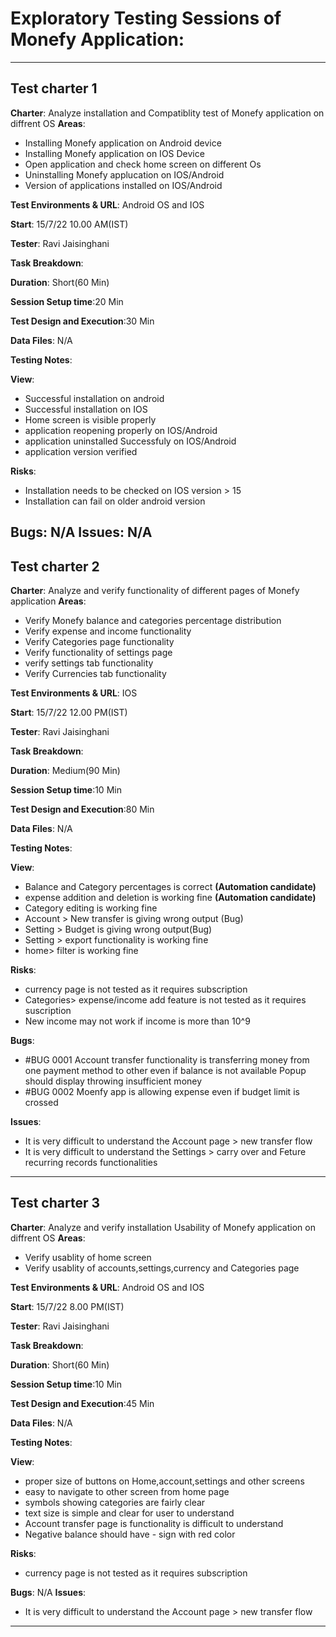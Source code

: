# Exploratory Testing Sessions of Monefy Application:
----------------------------------------------
## Test charter 1
**Charter**: Analyze installation and Compatiblity test of Monefy application on diffrent OS
**Areas**:
 - Installing Monefy application on Android device
 - Installing Monefy application on IOS Device
 - Open application and check home screen on different Os
 - Uninstalling Monefy applucation on IOS/Android
 - Version of applications installed on IOS/Android

**Test Environments & URL**: Android OS and IOS

**Start**: 15/7/22  10.00 AM(IST)

**Tester**: Ravi Jaisinghani

**Task Breakdown**:

**Duration**: Short(60 Min)

**Session Setup time**:20 Min

**Test Design and Execution**:30 Min

**Data Files**: N/A

**Testing Notes**:

**View**:
 - Successful installation on android
 - Successful installation on IOS
 - Home screen is visible properly
 - application reopening properly on IOS/Android
 - application uninstalled Successfuly on IOS/Android
 - application version verified

**Risks**:
 - Installation needs to be checked on IOS version > 15
 - Installation can fail on older android version

**Bugs**: N/A
**Issues**: N/A
----------------------------------------------

## Test charter 2
**Charter**: Analyze and verify functionality of different pages of Monefy application
**Areas**:
 - Verify Monefy balance and categories percentage distribution 
 - Verify expense and income functionality
 - Verify Categories page functionality
 - Verify functionality of settings page
 - verify settings tab functionality
 - Verify Currencies tab functionality

**Test Environments & URL**: IOS

**Start**: 15/7/22  12.00 PM(IST)

**Tester**: Ravi Jaisinghani

**Task Breakdown**:

**Duration**: Medium(90 Min)

**Session Setup time**:10 Min

**Test Design and Execution**:80 Min

**Data Files**: N/A

**Testing Notes**:

**View**:
 - Balance and Category percentages is correct **(Automation candidate)**
 - expense addition and deletion is working fine **(Automation candidate)**
 - Category editing is working fine
 - Account > New transfer is giving wrong output (Bug)
 - Setting > Budget is giving wrong output(Bug)
 - Setting > export functionality is working fine
 - home> filter is working fine

**Risks**:
 - currency page is not tested as it requires subscription
 - Categories> expense/income add feature is not tested as it requires suscription
 - New income may not work if income is more than 10^9

**Bugs**: 
 - #BUG 0001
  Account transfer functionality is transferring money from one payment method to other even if balance is not available Popup should display throwing insufficient money
 - #BUG 0002
  Moenfy app is allowing expense even if budget limit is crossed

**Issues**: 
- It is very difficult to understand the Account page > new transfer flow
- It is very difficult to understand the Settings > carry over and Feture recurring records functionalities

----------------------------------------------

## Test charter 3
**Charter**: Analyze and verify installation Usability of Monefy application on diffrent OS
**Areas**:
 - Verify usablity of home screen
 - Verify usablity of accounts,settings,currency and Categories page

**Test Environments & URL**: Android OS and IOS

**Start**: 15/7/22  8.00 PM(IST)

**Tester**: Ravi Jaisinghani

**Task Breakdown**:

**Duration**: Short(60 Min)

**Session Setup time**:10 Min

**Test Design and Execution**:45 Min

**Data Files**: N/A

**Testing Notes**:

**View**:
- proper size of buttons on Home,account,settings and other screens
- easy to navigate to other screen from home page
- symbols showing categories are fairly clear
- text size is simple and clear for user to understand
- Account transfer page is functionality is difficult to understand
- Negative balance should have - sign with red color  
  
**Risks**:
- currency page is not tested as it requires subscription

**Bugs**: N/A
**Issues**:  
- It is very difficult to understand the Account page > new transfer flow

----------------------------------------------
